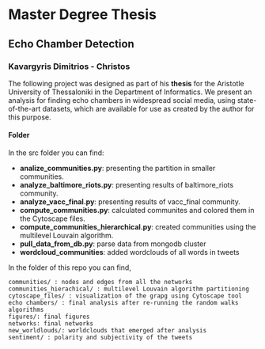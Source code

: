 # Master Degree Thesis
## Echo Chamber Detection
### Kavargyris Dimitrios - Christos

The following project was designed as part of his **thesis** for the Aristotle University of Thessaloniki in the Department of Informatics. We present an analysis for finding echo chambers in widespread social media, using state-of-the-art datasets, which are available for use as created by the author for this purpose. 

#### Folder
In the src folder you can find:

* **analize_communities.py**: presenting the partition in smaller communities.
* **analyze_baltimore_riots.py**: presenting results of baltimore_riots community.
* **analyze_vacc_final.py**: presenting results of vacc_final community.
* **compute_communities.py**: calculated communites and colored them in the Cytoscape files.
* **compute_communities_hierarchical.py**: created communities using the multilevel Louvain algorithm.
* **pull_data_from_db.py**: parse data from mongodb cluster
* **wordcloud_communities**: added wordclouds of all words in tweets

In the folder of this repo you can find, 
```
communities/ : nodes and edges from all the networks
communities_hierachical/ : multilevel Louvain algorithm partitioning
cytoscape_files/ : visualization of the grapg using Cytoscape tool
echo chambers/ : final analysis after re-running the random walks algorithms
figures/: final figures
networks: final networks
new_worldlouds/: worldclouds that emerged after analysis
sentiment/ : polarity and subjectivity of the tweets
```



